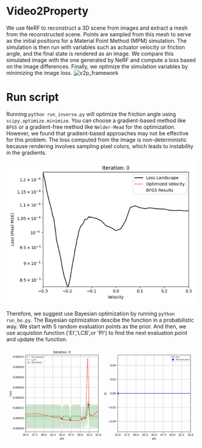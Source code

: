 <h1>Video2Property</h1>
We use NeRF to reconstruct a 3D scene from images and extract a mesh from the reconstructed scene. Points are sampled from this mesh to serve as the initial positions for a Material Point Method (MPM) simulation. The simulation is then run with variables such as actuator velocity or friction angle, and the final state is rendered as an image. We compare this simulated image with the one generated by NeRF and compute a loss based on the image differences. Finally, we optimize the simulation variables by minimizing the image loss.

<img width="982" alt="v2p_framework" src="https://github.com/user-attachments/assets/17477635-9874-4f46-9842-394bc82bf0dc">

<h1>Run script</h1>

Running `python run_inverse.py` will optimize the friction angle using `scipy.optimize.minimize`. You can choose a gradient-based method like `BFGS` or a gradient-free method like `Nelder-Mead` for the optimization. However, we found that gradient-based approaches may not be effective for this problem. The loss computed from the image is non-deterministic because rendering involves sampling pixel colors, which leads to instability in the gradients.

![Nelder-Mead_animation](https://github.com/chhsiao93/inverse_fd/blob/main/data/BFGS_animation.gif)

Therefore, we suggest use Bayesian optimization by running `python run_bo.py`. The Bayesian optimization descibe the function in a probabilistic way. We start with 5 random evaluation points as the prior. And then, we use acquistion function ('EI','LCB',or 'PI') to find the next evaluation point and update the function. 

![BO-phi-mse](https://github.com/chhsiao93/inverse_fd/blob/main/result/bo_phi_mse.gif)


